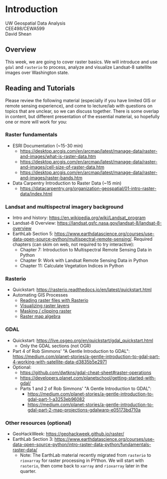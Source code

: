 # Introduction

UW Geospatial Data Analysis  
CEE498/CEWA599  
David Shean  

## Overview
This week, we are going to cover raster basics.  We will introduce and use `gdal` and `rasterio` to process, analyze and visualize Landsat-8 satellite images over Washington state.

## Reading and Tutorials
Please review the following material (especially if you have limited GIS or remote sensing experience), and come to lecture/lab with questions on topics that are unclear, so we can discuss together.  There is some overlap in content, but different presentation of the essential material, so hopefully one or more will work for you:

### Raster fundamentals
* ESRI Documentation (~15-30 min)
    * https://desktop.arcgis.com/en/arcmap/latest/manage-data/raster-and-images/what-is-raster-data.htm
    * https://desktop.arcgis.com/en/arcmap/latest/manage-data/raster-and-images/cell-size-of-raster-data.htm
    * https://desktop.arcgis.com/en/arcmap/latest/manage-data/raster-and-images/raster-bands.htm
* Data Carpentry Introduction to Raster Data (~15 min)
    * https://datacarpentry.org/organization-geospatial/01-intro-raster-data/index.html

### Landsat and multispectral imagery background
* Intro and history: https://en.wikipedia.org/wiki/Landsat_program
* Landsat-8 Overview: https://landsat.gsfc.nasa.gov/landsat-8/landsat-8-overview
* EarthLab Section 5: https://www.earthdatascience.org/courses/use-data-open-source-python/multispectral-remote-sensing/. Required chapters (can skim on web, not required to try interactive):
    * Chapter 7: Introduction to Multispectral Remote Sensing Data in Python
    * Chapter 9: Work with Landsat Remote Sensing Data in Python
    * Chapter 11: Calculate Vegetation Indices in Python

### Rasterio
* Quickstart: https://rasterio.readthedocs.io/en/latest/quickstart.html
* Automating GIS Processes
    * [Reading raster files with Rasterio](https://autogis-site.readthedocs.io/en/latest/notebooks/Raster/reading-raster.html)
    * [Visualizing raster layers](https://autogis-site.readthedocs.io/en/latest/notebooks/Raster/plotting-raster.html)
    * [Masking / clipping raster](https://autogis-site.readthedocs.io/en/latest/notebooks/Raster/clipping-raster.html)
    * [Raster map algebra](https://autogis-site.readthedocs.io/en/latest/notebooks/Raster/raster-map-algebra.html)

### GDAL
* Quickstart: https://live.osgeo.org/en/quickstart/gdal_quickstart.html
    * Only the GDAL sections (not OGR) 
* Part 4 of Rob Simmons' "A Gentle Introduction to GDAL": https://medium.com/planet-stories/a-gentle-introduction-to-gdal-part-4-working-with-satellite-data-d3835b5e2971
* Optional:
    * https://github.com/dwtkns/gdal-cheat-sheet#raster-operations
    * https://developers.planet.com/planetschool/getting-started-with-gdal/
    * Parts 1 and 2 of Rob Simmons' "A Gentle Introduction to GDAL":
        * https://medium.com/planet-stories/a-gentle-introduction-to-gdal-part-1-a3253eb96082
        * https://medium.com/planet-stories/a-gentle-introduction-to-gdal-part-2-map-projections-gdalwarp-e05173bd710a

### Other resources (optional)
* GeoHackWeek: https://geohackweek.github.io/raster/
* EarthLab Section 3: https://www.earthdatascience.org/courses/use-data-open-source-python/intro-raster-data-python/fundamentals-raster-data/
    * Note: The EarthLab material recently migrated from `rasterio` to `rioxarray` for raster processing in PYthon. We will start with `rasterio`, then come back to `xarray` and `rioxarray` later in the quarter.
